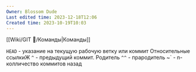 ```yaml
---
Owner: Blossom Dude
Last edited time: 2023-12-18T12:06
Created time: 2023-10-19T10:03
---
```

[[Wiki/GIT 🎋/Команды|Команды]]

`HEAD` - указание на текущую рабочую ветку или коммит
Относительные ссылкиЖ
`^` - предыдущий коммит. Родитель
`^^` - прародитель
~<num>` - n-колличество коммитов назад